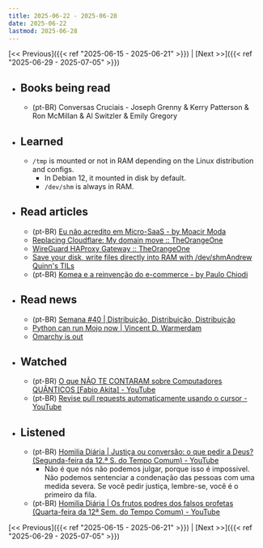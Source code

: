 ```yaml
---
title: 2025-06-22 - 2025-06-28
date: 2025-06-22
lastmod: 2025-06-28
---
```


[<< Previous]({{< ref "2025-06-15 - 2025-06-21" >}}) | [Next >>]({{< ref "2025-06-29 - 2025-07-05" >}})


- ## Books being read
  - (pt-BR) Conversas Cruciais - Joseph Grenny & Kerry Patterson & Ron McMillan
    & Al Switzler & Emily Gregory

- ## Learned
  - `/tmp` is mounted or not in RAM depending on the Linux distribution and configs.
    - In Debian 12, it mounted in disk by default.
    - `/dev/shm` is always in RAM.

- ## Read articles
  - (pt-BR) [Eu não acredito em Micro-SaaS - by Moacir Moda](https://moacirmoda.substack.com/p/eu-nao-acredito-em-micro-saas)
  - [ Replacing Cloudflare: My domain move :: TheOrangeOne ](https://theorangeone.net/posts/replacing-cloudflare)
  - [ WireGuard HAProxy Gateway :: TheOrangeOne ](https://theorangeone.net/posts/wireguard-haproxy-gateway)
  - [Save your disk, write files directly into RAM with /dev/shmAndrew Quinn's TILs](https://hiandrewquinn.github.io/til-site/posts/save-your-disk-write-files-directly-into-ram-with-dev-shm)
  - (pt-BR) [Komea e a reinvenção do e-commerce - by Paulo Chiodi](https://www.productgurus.com.br/p/komea-e-a-reinvencao-do-e-commerce)

- ## Read news
  - (pt-BR) [Semana #40 | Distribuição, Distribuição, Distribuição](https://mabreu.substack.com/p/semana-40-distribuicao-distribuicao)
  - [Python can run Mojo now | Vincent D. Warmerdam](https://koaning.io/posts/giving-mojo-a-spin)
  - [Omarchy is out](https://world.hey.com/dhh/omarchy-is-out-4666dd31)

- ## Watched
  - (pt-BR) [O que NÃO TE CONTARAM sobre Computadores QUÂNTICOS [Fabio Akita] - YouTube](https://www.youtube.com/watch?v=x8XFQA6fNQU)
  - (pt-BR) [Revise pull requests automaticamente usando o cursor - YouTube](https://www.youtube.com/watch?v=6TPVUpUcwbI)

- ## Listened
  - (pt-BR) [Homilia Diária | Justiça ou conversão: o que pedir a Deus? (Segunda-feira da 12.ª S. do Tempo Comum) - YouTube](https://www.youtube.com/watch?v=hTjKaqY7pmE)
    - Não é que nós não podemos julgar, porque isso é impossivel. Não
      podemos sentenciar a condenação das pessoas com uma medida severa. Se
      você pedir justiça, lembre-se, você é o primeiro da fila.
  - (pt-BR) [Homilia Diária | Os frutos podres dos falsos profetas (Quarta-feira da 12ª Sem. do Tempo Comum) - YouTube](https://www.youtube.com/watch?v=nJz0SUj80PQ)

[<< Previous]({{< ref "2025-06-15 - 2025-06-21" >}}) | [Next >>]({{< ref "2025-06-29 - 2025-07-05" >}})
